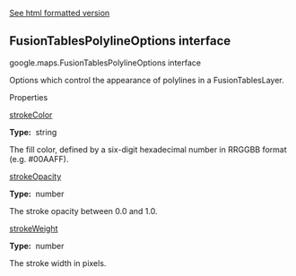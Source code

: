 [See html formatted version](https://huasofoundries.github.io/google-maps-documentation/FusionTablesPolylineOptions.html)


FusionTablesPolylineOptions interface
-------------------------------------

google.maps.FusionTablesPolylineOptions interface

Options which control the appearance of polylines in a FusionTablesLayer.

Properties

[strokeColor](#FusionTablesPolylineOptions.strokeColor)

**Type:**  string

The fill color, defined by a six-digit hexadecimal number in RRGGBB format (e.g. #00AAFF).

[strokeOpacity](#FusionTablesPolylineOptions.strokeOpacity)

**Type:**  number

The stroke opacity between 0.0 and 1.0.

[strokeWeight](#FusionTablesPolylineOptions.strokeWeight)

**Type:**  number

The stroke width in pixels.